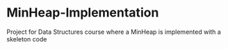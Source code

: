 # MinHeap-Implementation
Project for Data Structures course where a MinHeap is implemented with a skeleton code
